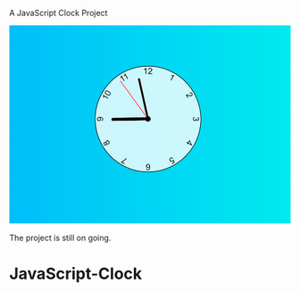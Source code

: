 A JavaScript Clock Project

![JavaScript-Clock](./Img/clock.PNG)

The project is still on going.
# JavaScript-Clock
